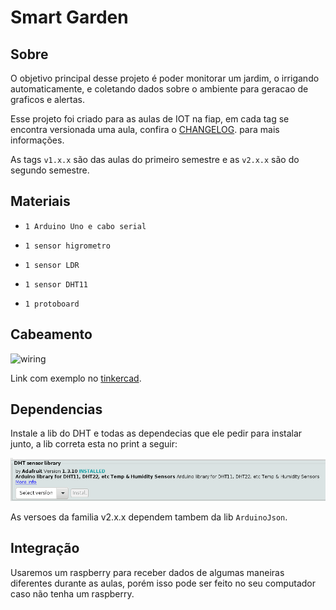 # Smart Garden

## Sobre

O objetivo principal desse projeto é poder monitorar um jardim, o irrigando automaticamente, e coletando dados sobre o ambiente para geracao de graficos e alertas.

Esse projeto foi criado para as aulas de IOT na fiap, em cada tag se encontra versionada uma aula, confira o [CHANGELOG](CHANGELOG.md). para mais informações.

As tags `v1.x.x` são das aulas do primeiro semestre e as `v2.x.x` são do segundo semestre.

## Materiais

* `1 Arduino Uno e cabo serial`

* `1 sensor higrometro`

* `1 sensor LDR`

* `1 sensor DHT11`

* `1 protoboard`

## Cabeamento

![wiring](img/wiring.png)

Link com exemplo no [tinkercad]().

## Dependencias

Instale a lib do DHT e todas as dependecias que ele pedir para instalar junto, a lib correta esta no print a seguir:

![dht_lib](img/dht_lib.png)

As versoes da familia v2.x.x dependem tambem da lib `ArduinoJson`.

## Integração

Usaremos um raspberry para receber dados de algumas maneiras diferentes durante as aulas, porém isso pode ser feito no seu computador caso não tenha um raspberry.
